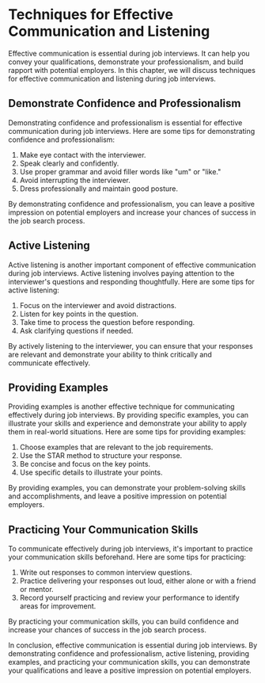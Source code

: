 Techniques for Effective Communication and Listening
===============================================================================================================

Effective communication is essential during job interviews. It can help you convey your qualifications, demonstrate your professionalism, and build rapport with potential employers. In this chapter, we will discuss techniques for effective communication and listening during job interviews.

Demonstrate Confidence and Professionalism
------------------------------------------

Demonstrating confidence and professionalism is essential for effective communication during job interviews. Here are some tips for demonstrating confidence and professionalism:

1. Make eye contact with the interviewer.
2. Speak clearly and confidently.
3. Use proper grammar and avoid filler words like "um" or "like."
4. Avoid interrupting the interviewer.
5. Dress professionally and maintain good posture.

By demonstrating confidence and professionalism, you can leave a positive impression on potential employers and increase your chances of success in the job search process.

Active Listening
----------------

Active listening is another important component of effective communication during job interviews. Active listening involves paying attention to the interviewer's questions and responding thoughtfully. Here are some tips for active listening:

1. Focus on the interviewer and avoid distractions.
2. Listen for key points in the question.
3. Take time to process the question before responding.
4. Ask clarifying questions if needed.

By actively listening to the interviewer, you can ensure that your responses are relevant and demonstrate your ability to think critically and communicate effectively.

Providing Examples
------------------

Providing examples is another effective technique for communicating effectively during job interviews. By providing specific examples, you can illustrate your skills and experience and demonstrate your ability to apply them in real-world situations. Here are some tips for providing examples:

1. Choose examples that are relevant to the job requirements.
2. Use the STAR method to structure your response.
3. Be concise and focus on the key points.
4. Use specific details to illustrate your points.

By providing examples, you can demonstrate your problem-solving skills and accomplishments, and leave a positive impression on potential employers.

Practicing Your Communication Skills
------------------------------------

To communicate effectively during job interviews, it's important to practice your communication skills beforehand. Here are some tips for practicing:

1. Write out responses to common interview questions.
2. Practice delivering your responses out loud, either alone or with a friend or mentor.
3. Record yourself practicing and review your performance to identify areas for improvement.

By practicing your communication skills, you can build confidence and increase your chances of success in the job search process.

In conclusion, effective communication is essential during job interviews. By demonstrating confidence and professionalism, active listening, providing examples, and practicing your communication skills, you can demonstrate your qualifications and leave a positive impression on potential employers.
